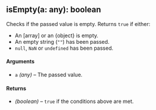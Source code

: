 ## isEmpty(a: any): boolean

Checks if the passed value is empty. Returns `true` if either:

* An [array] or an {object} is empty.
* An empty string (`""`) has been passed.
* `null`, `NaN` or `undefined` has been passed.

#### Arguments

* `a` *(any)* – The passed value.

#### Returns

* *(boolean)* – `true` if the conditions above are met.
